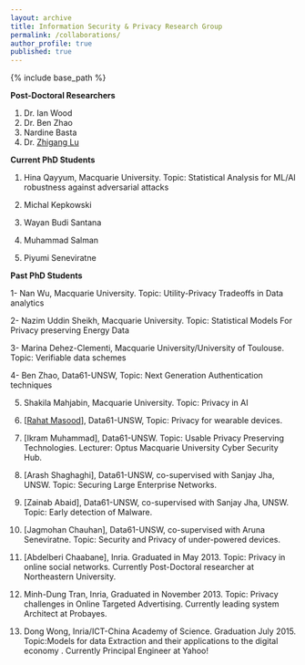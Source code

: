 ```yaml
---
layout: archive
title: Information Security & Privacy Research Group
permalink: /collaborations/
author_profile: true
published: true
---
```


{% include base_path %}


**Post-Doctoral Researchers**
1. Dr. Ian Wood
2. Dr. Ben Zhao
3. Nardine Basta
4. Dr. [Zhigang Lu](https://suluz.github.io)

**Current PhD Students**


1. Hina Qayyum, Macquarie University. Topic: Statistical Analysis for ML/AI robustness against adversarial attacks

2. Michal Kepkowski

3. Wayan Budi Santana 

4. Muhammad Salman

5. Piyumi Seneviratne


**Past PhD Students**

1- Nan Wu, Macquarie University. Topic: Utility-Privacy Tradeoffs in Data analytics

2- Nazim Uddin Sheikh, Macquarie University. Topic: Statistical Models For Privacy preserving Energy Data

3- Marina Dehez-Clementi, Macquarie University/University of Toulouse. Topic: Verifiable data schemes

4- Ben Zhao, Data61-UNSW, Topic: Next Generation Authentication techniques

5. Shakila Mahjabin, Macquarie University. Topic: Privacy in AI

6. [[Rahat Masood](https://research.csiro.au/isp/about-us/students/rahat-masood/)], Data61-UNSW, Topic: Privacy for wearable devices.

7. [Ikram Muhammad], Data61-UNSW. Topic: Usable Privacy Preserving Technologies. Lecturer: Optus Macquarie University Cyber Security Hub.

8. [Arash Shaghaghi], Data61-UNSW, co-supervised with Sanjay Jha, UNSW. Topic: Securing Large Enterprise Networks.

9. [Zainab Abaid], Data61-UNSW, co-supervised with Sanjay Jha, UNSW. Topic: Early detection of Malware.

10. [Jagmohan Chauhan], Data61-UNSW, co-supervised with Aruna Seneviratne. Topic: Security and Privacy of under-powered devices.

11. [Abdelberi Chaabane], Inria. Graduated in May 2013. Topic: Privacy in online social networks. Currently Post-Doctoral researcher at Northeastern University.

12. Minh-Dung Tran, Inria, Graduated in November 2013. Topic: Privacy challenges in Online Targeted Advertising. Currently leading system Architect at Probayes.

13. Dong Wong, Inria/ICT-China Academy of Science. Graduation July 2015. Topic:Models for data Extraction and their applications to the digital economy . Currently Principal Engineer at Yahoo!
